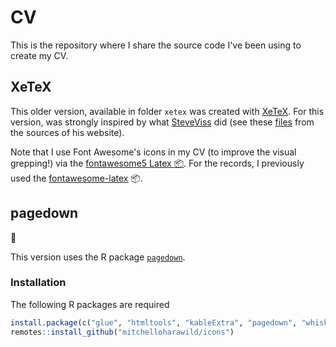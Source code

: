 # CV

This is the repository where I share the source code I've been using to create my CV. 


## XeTeX

This older version, available in folder `xetex` was created with [XeTeX](https://en.wikipedia.org/wiki/XeTeX). For this version, was strongly inspired by what
[SteveViss](https://github.com/SteveViss) did (see these
[files](https://github.com/SteveViss/steveviss.github.com/tree/dev/public/_cv)
from the sources of his website).

Note that I use Font Awesome's icons in my CV (to improve the visual grepping!)
via the [fontawesome5 Latex :package:](https://www.ctan.org/pkg/fontawesome5).
For the records, I previously used the
[fontawesome-latex](https://github.com/xdanaux/fontawesome-latex) :package:.



## pagedown

:construction:

This version uses the R package [`pagedown`](https://CRAN.R-project.org/package=pagedown).


### Installation

The following R packages are required

```R
install.package(c("glue", "htmltools", "kableExtra", "pagedown", "whisker"))
remotes::install_github("mitchelloharawild/icons")
```